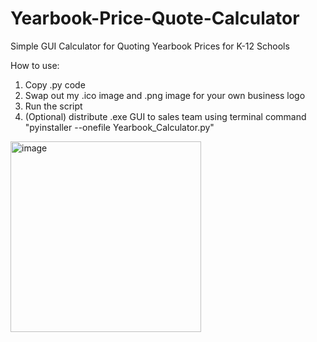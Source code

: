# Yearbook-Price-Quote-Calculator

Simple GUI Calculator for Quoting Yearbook Prices for K-12 Schools

How to use:
  1. Copy .py code
  2. Swap out my .ico image and .png image for your own business logo
  3. Run the script
  4. (Optional) distribute .exe GUI to sales team using terminal command "pyinstaller --onefile Yearbook_Calculator.py"

<img width="305" alt="image" src="https://github.com/CoderColt/Yearbook-Price-Quote-Calculator/assets/143137649/fe61d400-6cb5-40bb-9376-3b6c88a300b6">
